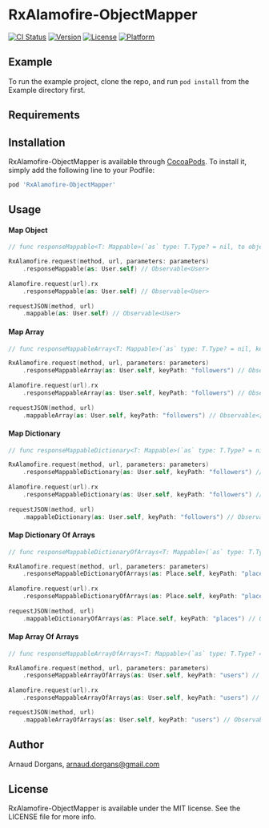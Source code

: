 # RxAlamofire-ObjectMapper

[![CI Status](http://img.shields.io/travis/arnauddorgans/RxAlamofire-ObjectMapper.svg?style=flat)](https://travis-ci.org/arnauddorgans/RxAlamofire-ObjectMapper)
[![Version](https://img.shields.io/cocoapods/v/RxAlamofire-ObjectMapper.svg?style=flat)](http://cocoapods.org/pods/RxAlamofire-ObjectMapper)
[![License](https://img.shields.io/cocoapods/l/RxAlamofire-ObjectMapper.svg?style=flat)](http://cocoapods.org/pods/RxAlamofire-ObjectMapper)
[![Platform](https://img.shields.io/cocoapods/p/RxAlamofire-ObjectMapper.svg?style=flat)](http://cocoapods.org/pods/RxAlamofire-ObjectMapper)

## Example

To run the example project, clone the repo, and run `pod install` from the Example directory first.

## Requirements

## Installation

RxAlamofire-ObjectMapper is available through [CocoaPods](http://cocoapods.org). To install
it, simply add the following line to your Podfile:

```ruby
pod 'RxAlamofire-ObjectMapper'
```

## Usage

#### Map Object
```swift
// func responseMappable<T: Mappable>(`as` type: T.Type? = nil, to object: T? = nil, keyPath: String? = nil, context: MapContext? = nil) -> Observable<T>

RxAlamofire.request(method, url, parameters: parameters)
    .responseMappable(as: User.self) // Observable<User>
    
Alamofire.request(url).rx
    .responseMappable(as: User.self) // Observable<User>
    
requestJSON(method, url)
    .mappable(as: User.self) // Observable<User>
```

#### Map Array
```swift
// func responseMappableArray<T: Mappable>(`as` type: T.Type? = nil, keyPath: String? = nil, context: MapContext? = nil) -> Observable<[T]>

RxAlamofire.request(method, url, parameters: parameters)
    .responseMappableArray(as: User.self, keyPath: "followers") // Observable<[User]>
    
Alamofire.request(url).rx
    .responseMappableArray(as: User.self, keyPath: "followers") // Observable<[User]>
    
requestJSON(method, url)
    .mappableArray(as: User.self, keyPath: "followers") // Observable<[User]>
```

#### Map Dictionary
```swift
// func responseMappableDictionary<T: Mappable>(`as` type: T.Type? = nil, keyPath: String? = nil, context: MapContext? = nil) -> Observable<[String:T]>

RxAlamofire.request(method, url, parameters: parameters)
    .responseMappableDictionary(as: User.self, keyPath: "followers") // Observable<[String: User]>
    
Alamofire.request(url).rx
    .responseMappableDictionary(as: User.self, keyPath: "followers") // Observable<[String: User]>
    
requestJSON(method, url)
    .mappableDictionary(as: User.self, keyPath: "followers") // Observable<[String: User]>
```

#### Map Dictionary Of Arrays
```swift
// func responseMappableDictionaryOfArrays<T: Mappable>(`as` type: T.Type? = nil, keyPath: String? = nil, context: MapContext? = nil) -> Observable<[String:[T]]>

RxAlamofire.request(method, url, parameters: parameters)
    .responseMappableDictionaryOfArrays(as: Place.self, keyPath: "places") // Observable<[String:[Place]]>
    
Alamofire.request(url).rx
    .responseMappableDictionaryOfArrays(as: Place.self, keyPath: "places") // Observable<[String:[Place]]>
    
requestJSON(method, url)
    .mappableDictionaryOfArrays(as: Place.self, keyPath: "places") // Observable<[String:[Place]]>
```

#### Map Array Of Arrays
```swift
// func responseMappableArrayOfArrays<T: Mappable>(`as` type: T.Type? = nil, keyPath: String? = nil, context: MapContext? = nil) -> Observable<[[T]]>

RxAlamofire.request(method, url, parameters: parameters)
    .responseMappableArrayOfArrays(as: User.self, keyPath: "users") // Observable<[[User]]>
    
Alamofire.request(url).rx
    .responseMappableArrayOfArrays(as: User.self, keyPath: "users") // Observable<[[User]]>

requestJSON(method, url)
    .mappableArrayOfArrays(as: User.self, keyPath: "users") // Observable<[[User]]>
```

## Author

Arnaud Dorgans, arnaud.dorgans@gmail.com

## License

RxAlamofire-ObjectMapper is available under the MIT license. See the LICENSE file for more info.
